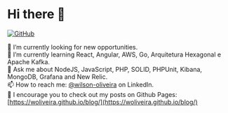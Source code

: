 # Hi there 👋

[![GitHub](https://img.shields.io/github/followers/woliveira.svg?style=social)](https://github.com/woliveira)

🔭 I’m currently looking for new opportunities.<br />
🌱 I’m currently learning React, Angular, AWS, Go, Arquitetura Hexagonal e Apache Kafka.<br />
💬 Ask me about NodeJS, JavaScript, PHP, SOLID, PHPUnit, Kibana, MongoDB, Grafana and New Relic.<br />
📫 How to reach me: [@wilson-oliveira](https://www.linkedin.com/in/wilson-oliveira-898b0915) on LinkedIn.<br />
📰 I encourage you to check out my posts on Github Pages: [https://woliveira.github.io/blog/](https://woliveira.github.io/blog/) 
